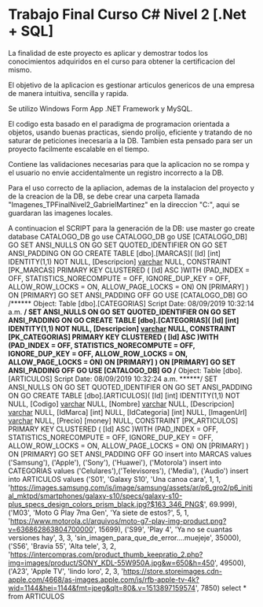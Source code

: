 # Trabajo Final Curso C# Nivel 2 [.Net + SQL]


La finalidad de este proyecto es aplicar y demostrar todos los conocimientos adquiridos en el curso para obtener la certificacion del mismo.

El objetivo de la aplicacion es gestionar articulos genericos de una empresa de manera intuitiva, sencilla y rapida.

Se utilizo Windows Form App .NET Framework y MySQL.

El codigo esta basado en el paradigma de programacion orientada a objetos, usando buenas practicas, siendo prolijo, eficiente y tratando de no saturar de peticiones inecesaria a la DB. Tambien esta pensado para ser un proyecto facilmente escalable en el tiempo.

Contiene las validaciones necesarias para que la aplicacion no se rompa y el usuario no envie accidentalmente un registro incorrecto a la DB.

Para el uso correcto de la apliacion, ademas de la instalacion del proyecto y de la creacion de la DB, se debe crear una carpeta llamada "Imagenes_TPFinalNivel2_GabrielMartinez" en la direccion "C:", aqui se guardaran las imagenes locales.

A continuacion el SCRIPT para la generación de la DB:
use master
go
create database CATALOGO_DB
go
use CATALOGO_DB
go
USE [CATALOGO_DB]
GO
SET ANSI_NULLS ON
GO
SET QUOTED_IDENTIFIER ON
GO
SET ANSI_PADDING ON
GO
CREATE TABLE [dbo].[MARCAS](
	[Id] [int] IDENTITY(1,1) NOT NULL,
	[Descripcion] [varchar](50) NULL,
 CONSTRAINT [PK_MARCAS] PRIMARY KEY CLUSTERED 
(
	[Id] ASC
)WITH (PAD_INDEX = OFF, STATISTICS_NORECOMPUTE = OFF, IGNORE_DUP_KEY = OFF, ALLOW_ROW_LOCKS = ON, ALLOW_PAGE_LOCKS = ON) ON [PRIMARY]
) ON [PRIMARY]
GO
SET ANSI_PADDING OFF
GO
USE [CATALOGO_DB]
GO
/****** Object:  Table [dbo].[CATEGORIAS]    Script Date: 08/09/2019 10:32:14 a.m. ******/
SET ANSI_NULLS ON
GO
SET QUOTED_IDENTIFIER ON
GO
SET ANSI_PADDING ON
GO
CREATE TABLE [dbo].[CATEGORIAS](
	[Id] [int] IDENTITY(1,1) NOT NULL,
	[Descripcion] [varchar](50) NULL,
 CONSTRAINT [PK_CATEGORIAS] PRIMARY KEY CLUSTERED 
(
	[Id] ASC
)WITH (PAD_INDEX = OFF, STATISTICS_NORECOMPUTE = OFF, IGNORE_DUP_KEY = OFF, ALLOW_ROW_LOCKS = ON, ALLOW_PAGE_LOCKS = ON) ON [PRIMARY]
) ON [PRIMARY]
GO
SET ANSI_PADDING OFF
GO
USE [CATALOGO_DB]
GO
/****** Object:  Table [dbo].[ARTICULOS]    Script Date: 08/09/2019 10:32:24 a.m. ******/
SET ANSI_NULLS ON
GO
SET QUOTED_IDENTIFIER ON
GO
SET ANSI_PADDING ON
GO
CREATE TABLE [dbo].[ARTICULOS](
	[Id] [int] IDENTITY(1,1) NOT NULL,
	[Codigo] [varchar](50) NULL,
	[Nombre] [varchar](50) NULL,
	[Descripcion] [varchar](150) NULL,
	[IdMarca] [int] NULL,
	[IdCategoria] [int] NULL,
	[ImagenUrl] [varchar](1000) NULL,
	[Precio] [money] NULL,
 CONSTRAINT [PK_ARTICULOS] PRIMARY KEY CLUSTERED 
(
	[Id] ASC
)WITH (PAD_INDEX = OFF, STATISTICS_NORECOMPUTE = OFF, IGNORE_DUP_KEY = OFF, ALLOW_ROW_LOCKS = ON, ALLOW_PAGE_LOCKS = ON) ON [PRIMARY]
) ON [PRIMARY]
GO
SET ANSI_PADDING OFF
GO
insert into MARCAS values ('Samsung'), ('Apple'), ('Sony'), ('Huawei'), ('Motorola')
insert into CATEGORIAS values ('Celulares'),('Televisores'), ('Media'), ('Audio')
insert into ARTICULOS values ('S01', 'Galaxy S10', 'Una canoa cara', 1, 1, 'https://images.samsung.com/is/image/samsung/assets/ar/p6_gro2/p6_initial_mktpd/smartphones/galaxy-s10/specs/galaxy-s10-plus_specs_design_colors_prism_black.jpg?$163_346_PNG$', 69.999),
('M03', 'Moto G Play 7ma Gen', 'Ya siete de estos?', 5, 1, 'https://www.motorola.cl/arquivos/moto-g7-play-img-product.png?v=636862863804700000', 15699),
('S99', 'Play 4', 'Ya no se cuantas versiones hay', 3, 3, 'sin_imagen_para_que_de_error....muejeje', 35000),
('S56', 'Bravia 55', 'Alta tele', 3, 2, 'https://intercompras.com/product_thumb_keepratio_2.php?img=images/product/SONY_KDL-55W950A.jpg&w=650&h=450', 49500),
('A23', 'Apple TV', 'lindo loro', 2, 3, 'https://store.storeimages.cdn-apple.com/4668/as-images.apple.com/is/rfb-apple-tv-4k?wid=1144&hei=1144&fmt=jpeg&qlt=80&.v=1513897159574', 7850)
select * from ARTICULOS
